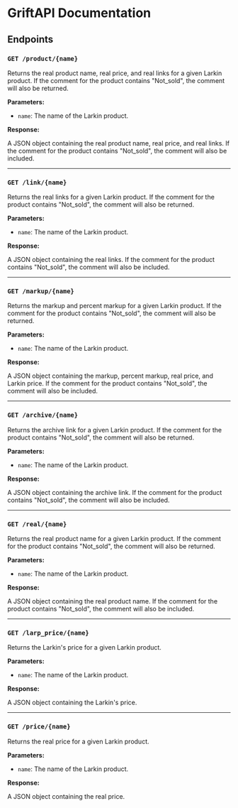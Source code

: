 # GriftAPI Documentation

## Endpoints

### `GET /product/{name}`

Returns the real product name, real price, and real links for a given Larkin product. If the comment for the product contains "Not_sold", the comment will also be returned.

**Parameters:**

- `name`: The name of the Larkin product.

**Response:**

A JSON object containing the real product name, real price, and real links. If the comment for the product contains "Not_sold", the comment will also be included.

---

### `GET /link/{name}`

Returns the real links for a given Larkin product. If the comment for the product contains "Not_sold", the comment will also be returned.

**Parameters:**

- `name`: The name of the Larkin product.

**Response:**

A JSON object containing the real links. If the comment for the product contains "Not_sold", the comment will also be included.

---

### `GET /markup/{name}`

Returns the markup and percent markup for a given Larkin product. If the comment for the product contains "Not_sold", the comment will also be returned.

**Parameters:**

- `name`: The name of the Larkin product.

**Response:**

A JSON object containing the markup, percent markup, real price, and Larkin price. If the comment for the product contains "Not_sold", the comment will also be included.

---

### `GET /archive/{name}`

Returns the archive link for a given Larkin product. If the comment for the product contains "Not_sold", the comment will also be returned.

**Parameters:**

- `name`: The name of the Larkin product.

**Response:**

A JSON object containing the archive link. If the comment for the product contains "Not_sold", the comment will also be included.

---

### `GET /real/{name}`

Returns the real product name for a given Larkin product. If the comment for the product contains "Not_sold", the comment will also be returned.

**Parameters:**

- `name`: The name of the Larkin product.

**Response:**

A JSON object containing the real product name. If the comment for the product contains "Not_sold", the comment will also be included.

---

### `GET /larp_price/{name}`

Returns the Larkin's price for a given Larkin product.

**Parameters:**

- `name`: The name of the Larkin product.

**Response:**

A JSON object containing the Larkin's price.

---

### `GET /price/{name}`

Returns the real price for a given Larkin product.

**Parameters:**

- `name`: The name of the Larkin product.

**Response:**

A JSON object containing the real price.